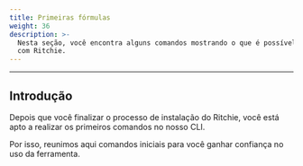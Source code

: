 ```yaml
---
title: Primeiras fórmulas
weight: 36
description: >-
  Nesta seção, você encontra alguns comandos mostrando o que é possível realizar
  com Ritchie.
---
```


---

## **Introdução** 

Depois que você finalizar o processo de instalação do Ritchie, você está apto a realizar os primeiros comandos no nosso CLI. 

Por isso, reunimos aqui comandos iniciais para você ganhar confiança no uso da ferramenta.
